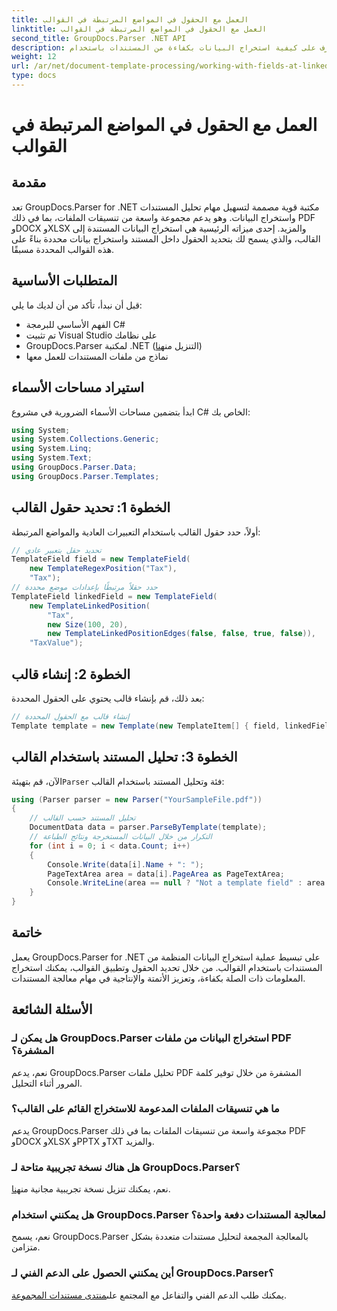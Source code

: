 ```yaml
---
title: العمل مع الحقول في المواضع المرتبطة في القوالب
linktitle: العمل مع الحقول في المواضع المرتبطة في القوالب
second_title: GroupDocs.Parser .NET API
description: تعرف على كيفية استخراج البيانات بكفاءة من المستندات باستخدام GroupDocs.Parser لـ .NET. برنامج تعليمي خطوة بخطوة مع أمثلة التعليمات البرمجية.
weight: 12
url: /ar/net/document-template-processing/working-with-fields-at-linked-positions-in-templates/
type: docs
---
```

# العمل مع الحقول في المواضع المرتبطة في القوالب

## مقدمة
تعد GroupDocs.Parser for .NET مكتبة قوية مصممة لتسهيل مهام تحليل المستندات واستخراج البيانات. وهو يدعم مجموعة واسعة من تنسيقات الملفات، بما في ذلك PDF وDOCX وXLSX والمزيد. إحدى ميزاته الرئيسية هي استخراج البيانات المستندة إلى القالب، والذي يسمح لك بتحديد الحقول داخل المستند واستخراج بيانات محددة بناءً على هذه القوالب المحددة مسبقًا.
## المتطلبات الأساسية
قبل أن نبدأ، تأكد من أن لديك ما يلي:
- الفهم الأساسي للبرمجة C#
- تم تثبيت Visual Studio على نظامك
-  GroupDocs.Parser لمكتبة .NET (التنزيل من[هنا](https://releases.groupdocs.com/parser/net/))
- نماذج من ملفات المستندات للعمل معها

## استيراد مساحات الأسماء
ابدأ بتضمين مساحات الأسماء الضرورية في مشروع C# الخاص بك:
```csharp
using System;
using System.Collections.Generic;
using System.Linq;
using System.Text;
using GroupDocs.Parser.Data;
using GroupDocs.Parser.Templates;
```
## الخطوة 1: تحديد حقول القالب
أولاً، حدد حقول القالب باستخدام التعبيرات العادية والمواضع المرتبطة:
```csharp
// تحديد حقل بتعبير عادي
TemplateField field = new TemplateField(
    new TemplateRegexPosition("Tax"),
    "Tax");
// حدد حقلاً مرتبطًا بإعدادات موضع محددة
TemplateField linkedField = new TemplateField(
    new TemplateLinkedPosition(
        "Tax",
        new Size(100, 20),
        new TemplateLinkedPositionEdges(false, false, true, false)),
    "TaxValue");
```
## الخطوة 2: إنشاء قالب
بعد ذلك، قم بإنشاء قالب يحتوي على الحقول المحددة:
```csharp
// إنشاء قالب مع الحقول المحددة
Template template = new Template(new TemplateItem[] { field, linkedField });
```
## الخطوة 3: تحليل المستند باستخدام القالب
 الآن، قم بتهيئة`Parser` فئة وتحليل المستند باستخدام القالب:
```csharp
using (Parser parser = new Parser("YourSampleFile.pdf"))
{
    // تحليل المستند حسب القالب
    DocumentData data = parser.ParseByTemplate(template);
    // التكرار من خلال البيانات المستخرجة ونتائج الطباعة
    for (int i = 0; i < data.Count; i++)
    {
        Console.Write(data[i].Name + ": ");
        PageTextArea area = data[i].PageArea as PageTextArea;
        Console.WriteLine(area == null ? "Not a template field" : area.Text);
    }
}
```

## خاتمة
يعمل GroupDocs.Parser for .NET على تبسيط عملية استخراج البيانات المنظمة من المستندات باستخدام القوالب. من خلال تحديد الحقول وتطبيق القوالب، يمكنك استخراج المعلومات ذات الصلة بكفاءة، وتعزيز الأتمتة والإنتاجية في مهام معالجة المستندات.

## الأسئلة الشائعة
### هل يمكن لـ GroupDocs.Parser استخراج البيانات من ملفات PDF المشفرة؟
نعم، يدعم GroupDocs.Parser تحليل ملفات PDF المشفرة من خلال توفير كلمة المرور أثناء التحليل.
### ما هي تنسيقات الملفات المدعومة للاستخراج القائم على القالب؟
يدعم GroupDocs.Parser مجموعة واسعة من تنسيقات الملفات بما في ذلك PDF وDOCX وXLSX وPPTX وTXT والمزيد.
### هل هناك نسخة تجريبية متاحة لـ GroupDocs.Parser؟
 نعم، يمكنك تنزيل نسخة تجريبية مجانية من[هنا](https://releases.groupdocs.com/).
### هل يمكنني استخدام GroupDocs.Parser لمعالجة المستندات دفعة واحدة؟
نعم، يسمح GroupDocs.Parser بالمعالجة المجمعة لتحليل مستندات متعددة بشكل متزامن.
### أين يمكنني الحصول على الدعم الفني لـ GroupDocs.Parser؟
 يمكنك طلب الدعم الفني والتفاعل مع المجتمع على[منتدى مستندات المجموعة](https://forum.groupdocs.com/c/parser/17).